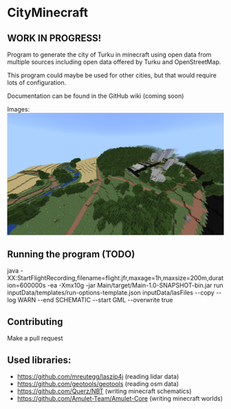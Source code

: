 # CityMinecraft

## WORK IN PROGRESS!
Program to generate the city of Turku in minecraft using open data from multiple sources
including open data offered by Turku and OpenStreetMap.

This program could maybe be used for other cities, 
but that would require lots of configuration.

Documentation can be found in the GitHub wiki (coming soon)

Images:
![View of the city](imgs/example.png)

## Running the program (TODO)

java -XX:StartFlightRecording,filename=flight.jfr,maxage=1h,maxsize=200m,duration=600000s -ea -Xmx10g -jar Main/target/Main-1.0-SNAPSHOT-bin.jar run inputData/templates/run-options-template.json inputData/lasFiles --copy --log WARN --end SCHEMATIC --start GML --overwrite true
## Contributing

Make a pull request

## Used libraries:
- https://github.com/mreutegg/laszip4j (reading lidar data)
- https://github.com/geotools/geotools (reading osm data)
- https://github.com/Querz/NBT (writing minecraft schematics)
- https://github.com/Amulet-Team/Amulet-Core (writing minecraft worlds)
